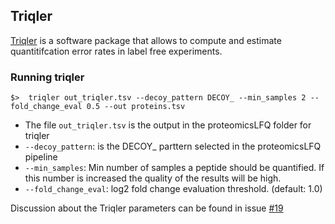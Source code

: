 ## Triqler

[Triqler](https://github.com/statisticalbiotechnology/triqler) is a software package that allows to compute and estimate quantitifcation error rates in label free experiments.

### Running triqler

```
$>  triqler out_triqler.tsv --decoy_pattern DECOY_ --min_samples 2 --fold_change_eval 0.5 --out proteins.tsv
```

- The file `out_triqler.tsv` is the output in the proteomicsLFQ folder for triqler
- `--decoy_pattern`: is the DECOY_ parttern selected in the proteomicsLFQ pipeline
- `--min_samples`: Min number of samples a peptide should be quantified. If this number is increased the quality of the results will be high.
- `--fold_change_eval`: log2 fold change evaluation threshold. (default: 1.0)

Discussion about the Triqler parameters can be found in issue [#19](https://github.com/bigbio/pquant/issues/19)



